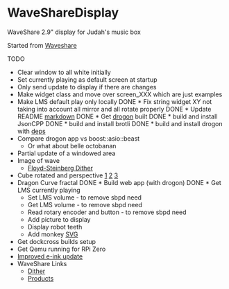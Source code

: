 # WaveShareDisplay
WaveShare 2.9" display for Judah's music box

Started from [Waveshare](https://github.com/waveshare/e-Paper)

TODO
* Clear window to all white initially
* Set currently playing as default screen at startup
* Only send update to display if there are changes
* Make widget class and move over screen_XXX which are just examples
* Make LMS default play only locally
DONE * Fix string widget XY not taking into account all mirror and all rotate properly
DONE * Update README [markdown](https://guides.github.com/pdfs/markdown-cheatsheet-online.pdf)
DONE * Get [drogon](https://drogon.docsforge.com/master/getting-started/#a-very-simple-example) built
DONE  * build and install JsonCPP
DONE  * build and install brotli
DONE  * build and install drogon with [deps](https://medium.com/@contact_80086/installing-drogon-ddb5d9949b75)
* Compare drogon app vs boost::asio::beast
  * Or what about belle octobanan
* Partial update of a windowed area
* Image of wave
  * [Floyd-Steinberg Dither](https://en.wikipedia.org/wiki/Floyd–Steinberg_dithering)
* Cube rotated and perspective [1](https://github.com/muralivnv/small-cpp-matrix-library/blob/master/matrix.h) [2](https://www.scratchapixel.com/lessons/3d-basic-rendering/perspective-and-orthographic-projection-matrix/building-basic-perspective-projection-matrix) [3](http://math.hws.edu/graphicsbook/source/glut/cubes-with-vertex-arrays.c)
* Dragon Curve fractal
DONE * Build web app (with drogon)
DONE  * Get LMS currently playing
  * Set LMS volume - to remove sbpd need
  * Get LMS volume - to remove sbpd need
  * Read rotary encoder and button - to remove sbpd need
  * Add picture to display
  * Display robot teeth
  * Add monkey [SVG](https://github.com/sammycage/lunasvg)
* Get dockcross builds setup
* Get Qemu running for RPi Zero
* [Improved e-ink update](https://www.instructables.com/Waveshare-EPaper-and-a-RaspberryPi/)
* WaveShare Links
   * [Dither](https://www.waveshare.com/wiki/E-Paper_Floyd-Steinberg)
   * [Products](https://www.waveshare.com/product/displays/e-paper/epaper-2/2.9inch-e-paper-module.htm)
   